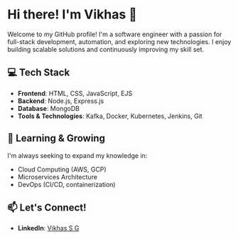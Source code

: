 # Hi there! I'm Vikhas 👋

Welcome to my GitHub profile! I'm a software engineer with a passion for full-stack development, automation, and exploring new technologies. I enjoy building scalable solutions and continuously improving my skill set.

## 💻 Tech Stack
- **Frontend**: HTML, CSS, JavaScript, EJS
- **Backend**: Node.js, Express.js
- **Database**: MongoDB
- **Tools & Technologies**: Kafka, Docker, Kubernetes, Jenkins, Git

## 🌱 Learning & Growing
I'm always seeking to expand my knowledge in:
- Cloud Computing (AWS, GCP)
- Microservices Architecture
- DevOps (CI/CD, containerization)

## 📫 Let's Connect!
- **LinkedIn**: [Vikhas S G](https://www.linkedin.com/in/vikhassg/)
